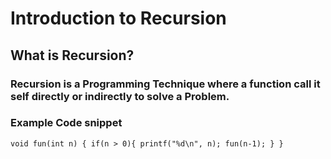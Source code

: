 # Introduction to Recursion
## What is Recursion?
### Recursion is a Programming Technique where a function call it self directly or indirectly to solve a Problem.
###

### Example Code snippet ###

`void fun(int n)
{
    if(n > 0){
        printf("%d\n", n);
        fun(n-1);
    }
}
`
